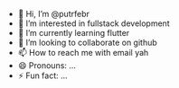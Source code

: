 - 👋 Hi, I’m @putrfebr
- 👀 I’m interested in fullstack development
- 🌱 I’m currently learning flutter
- 💞️ I’m looking to collaborate on github
- 📫 How to reach me with email yah
- 😄 Pronouns: ...
- ⚡ Fun fact: ...

<!---
putrfebr/putrfebr is a ✨ special ✨ repository because its `README.md` (this file) appears on your GitHub profile.
You can click the Preview link to take a look at your changes.
--->
